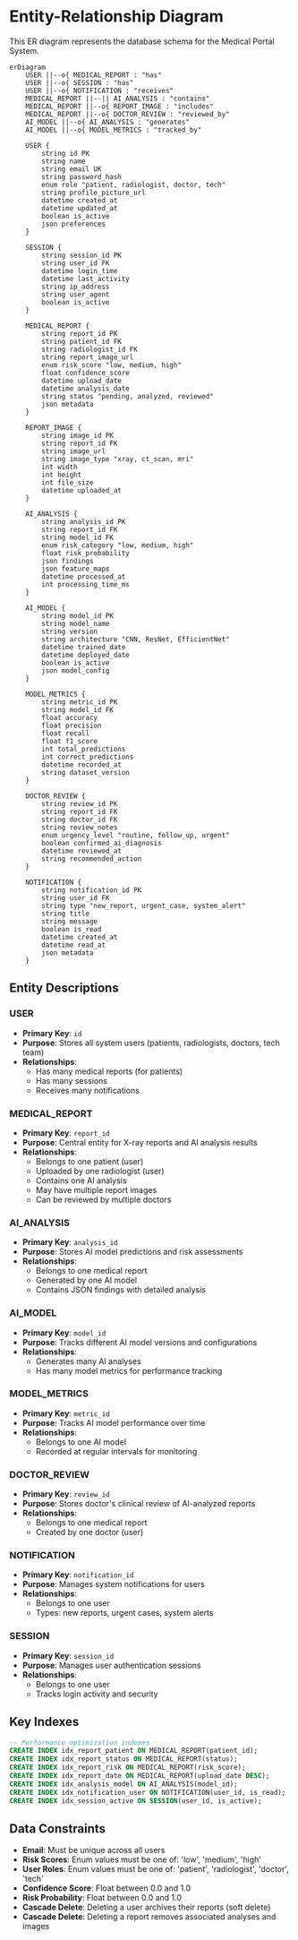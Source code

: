 # Entity-Relationship Diagram

This ER diagram represents the database schema for the Medical Portal System.

```mermaid
erDiagram
    USER ||--o{ MEDICAL_REPORT : "has"
    USER ||--o{ SESSION : "has"
    USER ||--o{ NOTIFICATION : "receives"
    MEDICAL_REPORT ||--|| AI_ANALYSIS : "contains"
    MEDICAL_REPORT ||--o{ REPORT_IMAGE : "includes"
    MEDICAL_REPORT ||--o{ DOCTOR_REVIEW : "reviewed_by"
    AI_MODEL ||--o{ AI_ANALYSIS : "generates"
    AI_MODEL ||--o{ MODEL_METRICS : "tracked_by"
    
    USER {
        string id PK
        string name
        string email UK
        string password_hash
        enum role "patient, radiologist, doctor, tech"
        string profile_picture_url
        datetime created_at
        datetime updated_at
        boolean is_active
        json preferences
    }
    
    SESSION {
        string session_id PK
        string user_id FK
        datetime login_time
        datetime last_activity
        string ip_address
        string user_agent
        boolean is_active
    }
    
    MEDICAL_REPORT {
        string report_id PK
        string patient_id FK
        string radiologist_id FK
        string report_image_url
        enum risk_score "low, medium, high"
        float confidence_score
        datetime upload_date
        datetime analysis_date
        string status "pending, analyzed, reviewed"
        json metadata
    }
    
    REPORT_IMAGE {
        string image_id PK
        string report_id FK
        string image_url
        string image_type "xray, ct_scan, mri"
        int width
        int height
        int file_size
        datetime uploaded_at
    }
    
    AI_ANALYSIS {
        string analysis_id PK
        string report_id FK
        string model_id FK
        enum risk_category "low, medium, high"
        float risk_probability
        json findings
        json feature_maps
        datetime processed_at
        int processing_time_ms
    }
    
    AI_MODEL {
        string model_id PK
        string model_name
        string version
        string architecture "CNN, ResNet, EfficientNet"
        datetime trained_date
        datetime deployed_date
        boolean is_active
        json model_config
    }
    
    MODEL_METRICS {
        string metric_id PK
        string model_id FK
        float accuracy
        float precision
        float recall
        float f1_score
        int total_predictions
        int correct_predictions
        datetime recorded_at
        string dataset_version
    }
    
    DOCTOR_REVIEW {
        string review_id PK
        string report_id FK
        string doctor_id FK
        string review_notes
        enum urgency_level "routine, follow_up, urgent"
        boolean confirmed_ai_diagnosis
        datetime reviewed_at
        string recommended_action
    }
    
    NOTIFICATION {
        string notification_id PK
        string user_id FK
        string type "new_report, urgent_case, system_alert"
        string title
        string message
        boolean is_read
        datetime created_at
        datetime read_at
        json metadata
    }
```

## Entity Descriptions

### USER
- **Primary Key**: `id`
- **Purpose**: Stores all system users (patients, radiologists, doctors, tech team)
- **Relationships**: 
  - Has many medical reports (for patients)
  - Has many sessions
  - Receives many notifications

### MEDICAL_REPORT
- **Primary Key**: `report_id`
- **Purpose**: Central entity for X-ray reports and AI analysis results
- **Relationships**:
  - Belongs to one patient (user)
  - Uploaded by one radiologist (user)
  - Contains one AI analysis
  - May have multiple report images
  - Can be reviewed by multiple doctors

### AI_ANALYSIS
- **Primary Key**: `analysis_id`
- **Purpose**: Stores AI model predictions and risk assessments
- **Relationships**:
  - Belongs to one medical report
  - Generated by one AI model
  - Contains JSON findings with detailed analysis

### AI_MODEL
- **Primary Key**: `model_id`
- **Purpose**: Tracks different AI model versions and configurations
- **Relationships**:
  - Generates many AI analyses
  - Has many model metrics for performance tracking

### MODEL_METRICS
- **Primary Key**: `metric_id`
- **Purpose**: Tracks AI model performance over time
- **Relationships**:
  - Belongs to one AI model
  - Recorded at regular intervals for monitoring

### DOCTOR_REVIEW
- **Primary Key**: `review_id`
- **Purpose**: Stores doctor's clinical review of AI-analyzed reports
- **Relationships**:
  - Belongs to one medical report
  - Created by one doctor (user)

### NOTIFICATION
- **Primary Key**: `notification_id`
- **Purpose**: Manages system notifications for users
- **Relationships**:
  - Belongs to one user
  - Types: new reports, urgent cases, system alerts

### SESSION
- **Primary Key**: `session_id`
- **Purpose**: Manages user authentication sessions
- **Relationships**:
  - Belongs to one user
  - Tracks login activity and security

## Key Indexes

```sql
-- Performance optimization indexes
CREATE INDEX idx_report_patient ON MEDICAL_REPORT(patient_id);
CREATE INDEX idx_report_status ON MEDICAL_REPORT(status);
CREATE INDEX idx_report_risk ON MEDICAL_REPORT(risk_score);
CREATE INDEX idx_report_date ON MEDICAL_REPORT(upload_date DESC);
CREATE INDEX idx_analysis_model ON AI_ANALYSIS(model_id);
CREATE INDEX idx_notification_user ON NOTIFICATION(user_id, is_read);
CREATE INDEX idx_session_active ON SESSION(user_id, is_active);
```

## Data Constraints

- **Email**: Must be unique across all users
- **Risk Scores**: Enum values must be one of: 'low', 'medium', 'high'
- **User Roles**: Enum values must be one of: 'patient', 'radiologist', 'doctor', 'tech'
- **Confidence Score**: Float between 0.0 and 1.0
- **Risk Probability**: Float between 0.0 and 1.0
- **Cascade Delete**: Deleting a user archives their reports (soft delete)
- **Cascade Delete**: Deleting a report removes associated analyses and images